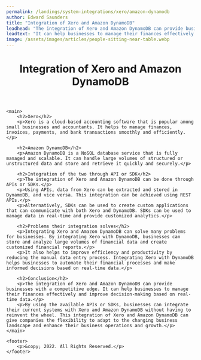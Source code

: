 ```yaml
---
permalink: /landings/system-integrations/xero/amazon-dynamodb
author: Edward Saunders
title: "Integration of Xero and Amazon DynamoDB"
leadhead: "The integration of Xero and Amazon DynamoDB can provide businesses with a competitive edge"
leadtext: "It can help businesses to manage their finances effectively and improve decision-making based on real-time data."
image: /assets/images/articles/people-sitting-near-table.webp
---
```

<div class="arttext">
	<header>
		<h1>Integration of Xero and Amazon DynamoDB</h1>
	</header>

	<main>
		<h2>Xero</h2>
		<p>Xero is a cloud-based accounting software that is popular among small businesses and accountants. It helps to manage finances, invoices, payments, and bank transactions smoothly and efficiently.</p>

		<h2>Amazon DynamoDB</h2>
		<p>Amazon DynamoDB is a NoSQL database service that is fully managed and scalable. It can handle large volumes of structured or unstructured data and store and retrieve it quickly and securely.</p>

		<h2>Integration of the two through API or SDK</h2>
		<p>The integration of Xero and Amazon DynamoDB can be done through APIs or SDKs.</p>
		<p>Using APIs, data from Xero can be extracted and stored in DynamoDB, and vice versa. This integration can be achieved using REST APIs.</p>
		<p>Alternatively, SDKs can be used to create custom applications that can communicate with both Xero and DynamoDB. SDKs can be used to manage data in real-time and provide customized analytics.</p>

		<h2>Problems their integration solves</h2>
		<p>Integrating Xero and Amazon DynamoDB can solve many problems for businesses. By integrating Xero with DynamoDB, businesses can store and analyze large volumes of financial data and create customized financial reports.</p>
		<p>It also helps to improve efficiency and productivity by reducing the manual data entry process. Integrating Xero with DynamoDB helps businesses to automate their financial processes and make informed decisions based on real-time data.</p>

		<h2>Conclusion</h2>
		<p>The integration of Xero and Amazon DynamoDB can provide businesses with a competitive edge. It can help businesses to manage their finances effectively and improve decision-making based on real-time data.</p>
		<p>By using the available APIs or SDKs, businesses can integrate their current systems with Xero and Amazon DynamoDB without having to reinvent the wheel. This integration of Xero and Amazon DynamoDB can give companies the flexibility to adapt to the changing business landscape and enhance their business operations and growth.</p>
	</main>

	<footer>
		<p>&copy; 2022. All Rights Reserved.</p>
	</footer>

</div>